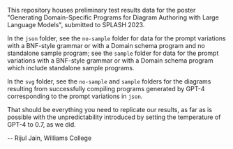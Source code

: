 This repository houses preliminary test results data for the poster "Generating Domain-Specific Programs for Diagram Authoring with Large Language Models", submitted to SPLASH 2023. 

In the `json` folder, see the `no-sample` folder for data for the prompt variations with a BNF-style grammar or with a Domain schema program and no standalone sample program; see the `sample` folder for data for the prompt variations with a BNF-style grammar or with a Domain schema program which include standalone sample programs.

In the `svg` folder, see the `no-sample` and `sample` folders for the diagrams resulting from successfully compiling programs generated by GPT-4 corresponding to the prompt variations in `json`.


That should be everything you need to replicate our results, as far as is possible with the unpredictability introduced by setting the temperature of GPT-4 to 0.7, as we did.

-- Rijul Jain, Williams College
